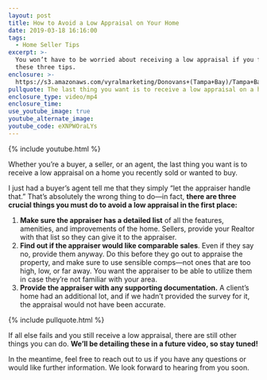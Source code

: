 ```yaml
---
layout: post
title: How to Avoid a Low Appraisal on Your Home
date: 2019-03-18 16:16:00
tags:
  - Home Seller Tips
excerpt: >-
  You won’t have to be worried about receiving a low appraisal if you follow
  these three tips.
enclosure: >-
  https://s3.amazonaws.com/vyralmarketing/Donovans+(Tampa+Bay)/Tampa+Bay+Real+Estate+Agent-+How+To+Avoid+A+Low+Appraisal.mp4
pullquote: The last thing you want is to receive a low appraisal on a home.
enclosure_type: video/mp4
enclosure_time:
use_youtube_image: true
youtube_alternate_image:
youtube_code: eXNPWOraLYs
---
```


{% include youtube.html %}

Whether you’re a buyer, a seller, or an agent, the last thing you want is to receive a low appraisal on a home you recently sold or wanted to buy.

I just had a buyer’s agent tell me that they simply “let the appraiser handle that.” That’s absolutely the wrong thing to do—in fact, **there are three crucial things you must do to avoid a low appraisal in the first place:**

1. **Make sure the appraiser has a detailed list** of all the features, amenities, and improvements of the home. Sellers, provide your Realtor with that list so they can give it to the appraiser.
2. **Find out if the appraiser would like comparable sales**. Even if they say no, provide them anyway. Do this before they go out to appraise the property, and make sure to use sensible comps—not ones that are too high, low, or far away. You want the appraiser to be able to utilize them in case they’re not familiar with your area.
3. **Provide the appraiser with any supporting documentation.** A client’s home had an additional lot, and if we hadn’t provided the survey for it, the appraisal would not have been accurate.

{% include pullquote.html %}

If all else fails and you still receive a low appraisal, there are still other things you can do. **We’ll be detailing these in a future video, so stay tuned!**

In the meantime, feel free to reach out to us if you have any questions or would like further information. We look forward to hearing from you soon.